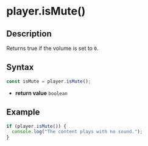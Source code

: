 # player.isMute()

## Description

Returns true if the volume is set to `0`.

## Syntax

```js
const isMute = player.isMute();
```

 - **return value** `boolean`

## Example

```js
if (player.isMute()) {
  console.log("The content plays with no sound.");
}
```
